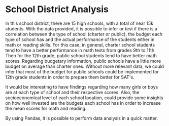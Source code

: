 # School District Analysis

In this school district, there are 15 high schools, with a total of near 15k students. With the data provided, it is possible to infer or test if there is a correlation between the type of school (charter or public), the budget each type of school has and the actual performance of the students either in math or reading skills. For this case, in general, charter school students tend to have a better performance in math tests from grades 9th to 11th. Then for the 12th grade, public school students tend to have better math scores. Regarding budgetary information, public schools have a little more budget on average than charter ones. Without more relevant data, we could infer that most of the budget for public schools could be implemented for 12th grade students in order to prepare them better for SAT's.

It would be interesting to have findings regarding how many girls or boys are at each type of school and their respective scores. Also, the socioeconomical level of each school location, could provide some insights on how well invested are the budgets each school has in order to increase the mean scores for math and reading.

By using Pandas, it is possible to perform data analysis in a quick matter.
